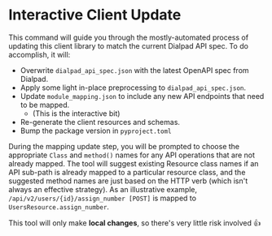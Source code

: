 # Interactive Client Update

This command will guide you through the mostly-automated process of updating this client library
to match the current Dialpad API spec. To do accomplish, it will:

- Overwrite `dialpad_api_spec.json` with the latest OpenAPI spec from Dialpad.
- Apply some light in-place preprocessing to `dialpad_api_spec.json`.
- Update `module_mapping.json` to include any new API endpoints that need to be mapped.
  - (This is the interactive bit)
- Re-generate the client resources and schemas.
- Bump the package version in `pyproject.toml`

During the mapping update step, you will be prompted to choose the appropriate `Class` and
`method()` names for any API operations that are not already mapped. The tool will suggest existing
Resource class names if an API sub-path is already mapped to a particular resource class, and the
suggested method names are just based on the HTTP verb (which isn't always an effective strategy).
As an illustrative example, `/api/v2/users/{id}/assign_number [POST]` is mapped to
`UsersResource.assign_number`.

This tool will only make **local changes**, so there's very little risk involved 👍

